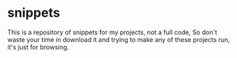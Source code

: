 # snippets

This is a repository of snippets for my projects, not a full code, So don't waste your time in download it and trying to make any of these projects run, it's just for browsing.